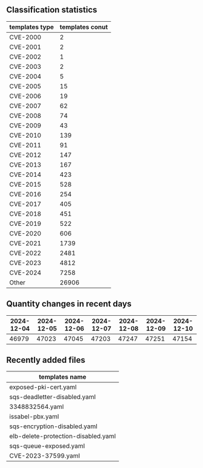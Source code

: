 ## Classification statistics
| templates type | templates conut | 
| --- | --- |
| CVE-2000 | 2 |
| CVE-2001 | 2 |
| CVE-2002 | 1 |
| CVE-2003 | 2 |
| CVE-2004 | 5 |
| CVE-2005 | 15 |
| CVE-2006 | 19 |
| CVE-2007 | 62 |
| CVE-2008 | 74 |
| CVE-2009 | 43 |
| CVE-2010 | 139 |
| CVE-2011 | 91 |
| CVE-2012 | 147 |
| CVE-2013 | 167 |
| CVE-2014 | 423 |
| CVE-2015 | 528 |
| CVE-2016 | 254 |
| CVE-2017 | 405 |
| CVE-2018 | 451 |
| CVE-2019 | 522 |
| CVE-2020 | 606 |
| CVE-2021 | 1739 |
| CVE-2022 | 2481 |
| CVE-2023 | 4812 |
| CVE-2024 | 7258 |
| Other | 26906 |
## Quantity changes in recent days
|2024-12-04 | 2024-12-05 | 2024-12-06 | 2024-12-07 | 2024-12-08 | 2024-12-09 | 2024-12-10|
|--- | ------ | ------ | ------ | ------ | ------ | ---|
|46979 | 47023 | 47045 | 47203 | 47247 | 47251 | 47154|
## Recently added files
| templates name | 
| --- |
| exposed-pki-cert.yaml |
| sqs-deadletter-disabled.yaml |
| 3348832564.yaml |
| issabel-pbx.yaml |
| sqs-encryption-disabled.yaml |
| elb-delete-protection-disabled.yaml |
| sqs-queue-exposed.yaml |
| CVE-2023-37599.yaml |

